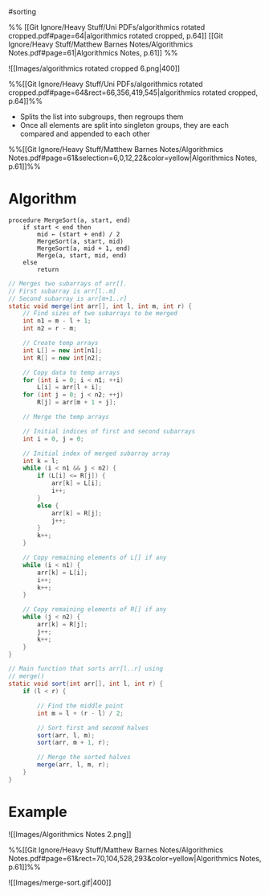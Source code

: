 #sorting 

%%
[[Git Ignore/Heavy Stuff/Uni PDFs/algorithmics rotated cropped.pdf#page=64|algorithmics rotated cropped, p.64]]
[[Git Ignore/Heavy Stuff/Matthew Barnes Notes/Algorithmics Notes.pdf#page=61|Algorithmics Notes, p.61]]
%%

![[Images/algorithmics rotated cropped 6.png|400]]

%%[[Git Ignore/Heavy Stuff/Uni PDFs/algorithmics rotated cropped.pdf#page=64&rect=66,356,419,545|algorithmics rotated cropped, p.64]]%%

- Splits the list into subgroups, then regroups them
- Once all elements are split into singleton groups, they are each compared and appended to each other

%%[[Git Ignore/Heavy Stuff/Matthew Barnes Notes/Algorithmics Notes.pdf#page=61&selection=6,0,12,22&color=yellow|Algorithmics Notes, p.61]]%%

# Algorithm

```
procedure MergeSort(a, start, end)
    if start < end then
        mid ← (start + end) / 2
        MergeSort(a, start, mid)
        MergeSort(a, mid + 1, end)
        Merge(a, start, mid, end)
    else
        return
```

```java
// Merges two subarrays of arr[].
// First subarray is arr[l..m]
// Second subarray is arr[m+1..r]
static void merge(int arr[], int l, int m, int r) {
	// Find sizes of two subarrays to be merged
	int n1 = m - l + 1;
	int n2 = r - m;

	// Create temp arrays
	int L[] = new int[n1];
	int R[] = new int[n2];

	// Copy data to temp arrays
	for (int i = 0; i < n1; ++i)
		L[i] = arr[l + i];
	for (int j = 0; j < n2; ++j)
		R[j] = arr[m + 1 + j];

	// Merge the temp arrays

	// Initial indices of first and second subarrays
	int i = 0, j = 0;

	// Initial index of merged subarray array
	int k = l;
	while (i < n1 && j < n2) {
		if (L[i] <= R[j]) {
			arr[k] = L[i];
			i++;
		}
		else {
			arr[k] = R[j];
			j++;
		}
		k++;
	}

	// Copy remaining elements of L[] if any
	while (i < n1) {
		arr[k] = L[i];
		i++;
		k++;
	}

	// Copy remaining elements of R[] if any
	while (j < n2) {
		arr[k] = R[j];
		j++;
		k++;
	}
}

// Main function that sorts arr[l..r] using
// merge()
static void sort(int arr[], int l, int r) {
	if (l < r) {

		// Find the middle point
		int m = l + (r - l) / 2;

		// Sort first and second halves
		sort(arr, l, m);
		sort(arr, m + 1, r);

		// Merge the sorted halves
		merge(arr, l, m, r);
	}
}
```

# Example

![[Images/Algorithmics Notes 2.png]]

%%[[Git Ignore/Heavy Stuff/Matthew Barnes Notes/Algorithmics Notes.pdf#page=61&rect=70,104,528,293&color=yellow|Algorithmics Notes, p.61]]%%

![[Images/merge-sort.gif|400]]